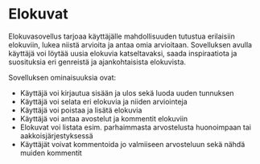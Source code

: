 # Elokuvat 

Elokuvasovellus tarjoaa käyttäjälle mahdollisuuden tutustua erilaisiin elokuviin, lukea niistä arvioita ja antaa omia arvioitaan. Sovelluksen avulla käyttäjä voi löytää uusia elokuvia katseltavaksi, saada inspiraatiota ja suosituksia eri genreistä ja ajankohtaisista elokuvista.

Sovelluksen ominaisuuksia ovat:

- Käyttäjä voi kirjautua sisään ja ulos sekä luoda uuden tunnuksen
- Käyttäjä voi selata eri elokuvia ja niiden arviointeja
- Käyttäjä voi poistaa ja lisätä elokuvia
- Käyttäjä voi antaa avostelut ja kommentit elokuviin
- Elokuvat voi listata esim. parhaimmasta arvostelusta huonoimpaan tai aakkoisjärjestyksessä
- Käyttäjät voivat kommentoida jo valmiiseen arvosteluun sekä nähdä muiden kommentit

